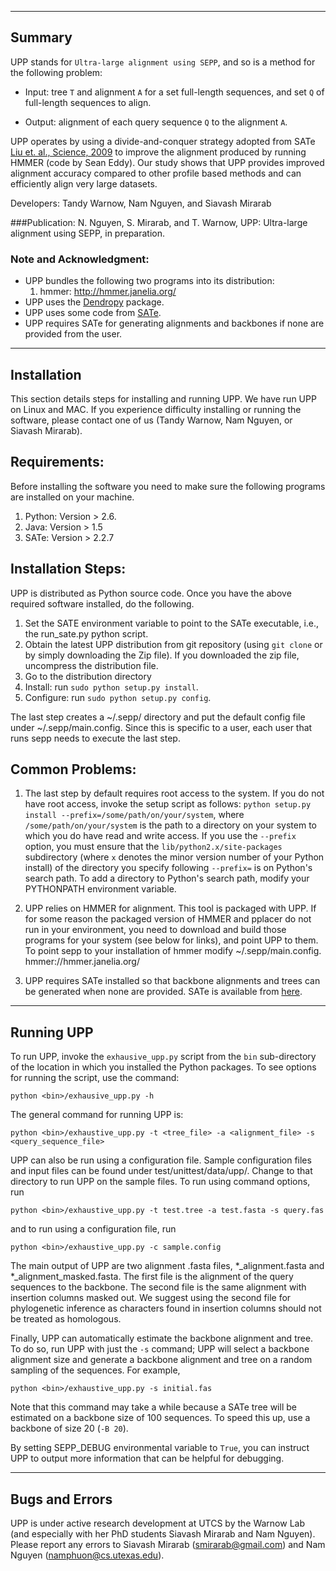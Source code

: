 ------------------------------------
Summary
------------------------------------

UPP stands for `Ultra-large alignment using SEPP`, and so is a method for the following problem:

- Input: tree `T` and alignment `A` for a set full-length sequences, and set `Q` of full-length sequences to align.

- Output: alignment of each query sequence `Q` to the alignment `A`.

UPP operates by using a divide-and-conquer strategy adopted from SATe [Liu et. al., Science, 2009](http://www.sciencemag.org/content/324/5934/1561.abstract) to improve the alignment produced by running HMMER (code by Sean Eddy). Our study shows that UPP provides improved alignment accuracy compared to other profile based methods and can efficiently align very large datasets.

Developers: Tandy Warnow, Nam Nguyen, and Siavash Mirarab

###Publication:
N. Nguyen, S. Mirarab, and T. Warnow, UPP: Ultra-large alignment using SEPP, in preparation.

### Note and Acknowledgment: 
- UPP bundles the following two programs into its distribution:
  1. hmmer: http://hmmer.janelia.org/
- UPP uses the [Dendropy](http://pythonhosted.org/DendroPy/) package. 
- UPP uses some code from [SATe](http://phylo.bio.ku.edu/software/sate/sate.html).
- UPP requires SATe for generating alignments and backbones if none are provided from the user.

-------------------------------------
Installation
-------------------------------------
This section details steps for installing and running UPP. We have run UPP on Linux and MAC. If you experience difficulty installing or running the software, please contact one of us (Tandy Warnow, Nam Nguyen, or Siavash Mirarab).

Requirements:
-------------------
Before installing the software you need to make sure the following programs are installed on your machine.

1. Python: Version > 2.6. 
2. Java: Version > 1.5
3. SATe: Version > 2.2.7

Installation Steps:
-------------------
UPP is distributed as Python source code. Once you have the above required software installed, do the following. 

1. Set the SATE environment variable to point to the SATe executable, i.e., the run_sate.py python script.
2. Obtain the latest UPP distribution from git repository (using `git clone` or by simply downloading the Zip file). If you downloaded the zip file, uncompress the distribution file.
3. Go to the distribution directory
4. Install: run `sudo python setup.py install`. 
5. Configure: run `sudo python setup.py config`. 

The last step creates a ~/.sepp/ directory and put the default config file under ~/.sepp/main.config. Since this is specific to a user, each user that runs sepp needs to execute the last step. 

Common Problems:
-------------------
1. The last step by default requires root access to the system. If you do not have root access, invoke the setup script as follows: `python setup.py install --prefix=/some/path/on/your/system`, where `/some/path/on/your/system` is the path to a directory on your system to which you do have read and write access. If you use the `--prefix` option, you must ensure that the `lib/python2.x/site-packages` subdirectory (where `x` denotes the minor version number of your Python install) of the directory you specify following `--prefix=` is on Python's search path. To add a directory to Python's search path, modify your PYTHONPATH environment variable.

2. UPP relies on HMMER for alignment. This tool is packaged with UPP. If for some reason the packaged version of HMMER and pplacer do not run in your environment, you need to download and build those programs for your system (see below for links), and point UPP to them. To point sepp to your installation of hmmer modify ~/.sepp/main.config. 
   hmmer://hmmer.janelia.org/

3. UPP requires SATe installed so that backbone alignments and trees can be generated when none are provided.  SATe is available from [here](http://phylo.bio.ku.edu/software/sate/sate.html).

---------------------------------------------
Running UPP
---------------------------------------------
To run UPP, invoke the `exhausive_upp.py` script from the `bin` sub-directory of the location in which you installed the Python packages. To see options for running the script, use the command:

`python <bin>/exhausive_upp.py -h`

The general command for running UPP is:

`python <bin>/exhaustive_upp.py -t <tree_file> -a <alignment_file> -s <query_sequence_file>`

UPP can also be run using a configuration file. Sample configuration files and input files can be found under test/unittest/data/upp/. Change to that directory to run UPP on the sample files. To run using command options, run

`python <bin>/exhaustive_upp.py -t test.tree -a test.fasta -s query.fas`

and to run using a configuration file, run

`python <bin>/exhaustive_upp.py -c sample.config`

The main output of UPP are two alignment .fasta files, *_alignment.fasta and *_alignment_masked.fasta.  The first file is the alignment of the query sequences to the backbone.  The second file is the same alignment with insertion columns masked out.  We suggest using the second file for phylogenetic inference as characters found in insertion columns should not be treated as homologous. 

Finally, UPP can automatically estimate the backbone alignment and tree.  To do so, run UPP with just the `-s` command; UPP will select a backbone alignment size and generate a backbone alignment and tree on a random sampling of the sequences.  For example, 

`python <bin>/exhaustive_upp.py -s initial.fas`

Note that this command may take a while because a SATe tree will be estimated on a backbone size of 100 sequences.  To speed this up, use a backbone of size 20 (`-B 20`).

By setting SEPP_DEBUG environmental variable to `True`, you can instruct UPP to output more information that can be helpful for debugging.  

---------------------------------------------
Bugs and Errors
---------------------------------------------
UPP is under active research development at UTCS by the Warnow Lab (and especially with her PhD students Siavash Mirarab and Nam Nguyen). Please report any errors to Siavash Mirarab (smirarab@gmail.com) and Nam Nguyen (namphuon@cs.utexas.edu).

